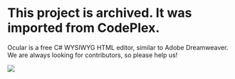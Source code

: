 # This project is archived. It was imported from CodePlex.

Ocular is a free C# WYSIWYG HTML editor, similar to Adobe Dreamweaver. We are always looking for contributors, so please help us!

![](https://i.imgur.com/cBF8CjT.png)
